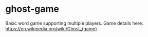 # ghost-game
Basic word game supporting multiple players. Game details here: https://en.wikipedia.org/wiki/Ghost_(game)
